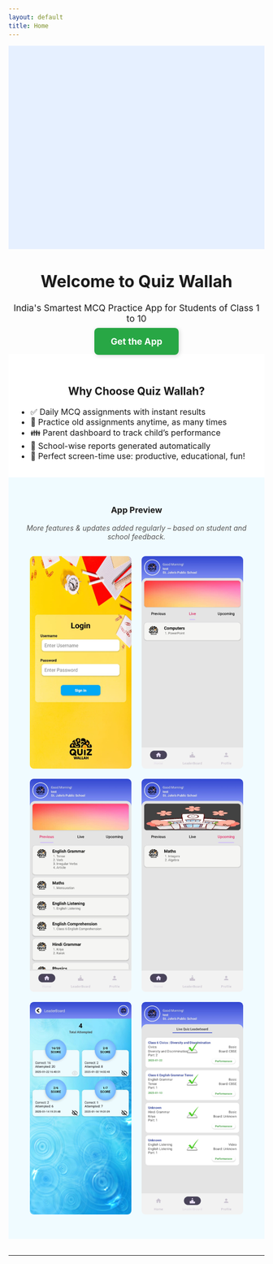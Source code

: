 ```yaml
---
layout: default
title: Home
---
```


<!-- 👇 Clean Slider with sliding transition -->

<div class="banner-slider">
  <div class="slide-track">
    <div class="slide"><img src="/assets/images/banner1.png" alt="Banner 1"></div>
    <div class="slide"><img src="/assets/images/banner2.png" alt="Banner 2"></div>
    <div class="slide"><img src="/assets/images/banner3.png" alt="Banner 3"></div>
    <div class="slide"><img src="/assets/images/banner4.png" alt="Banner 4"></div>
    <div class="slide"><img src="/assets/images/banner5.png" alt="Banner 5"></div>
  </div>
</div>

<style>
.banner-slider {
  width: 100%;
  max-width: 100%;
  height: 400px;
  overflow: hidden;
  position: relative;
  background-color: #e6f0ff;
}

.slide-track {
  display: flex;
  width: 500%; /* 5 slides */
  height: 100%;
  animation: slideBanner 25s infinite;
}

.slide {
  flex: 0 0 100%;
  height: 100%;
  display: flex;
  justify-content: center;
  align-items: center;
}

.slide img {
  max-width: 100%;
  max-height: 100%;
  object-fit: contain;
}
@keyframes slideBanner {
  0%, 15%   { transform: translateX(0%); }
  20%, 35%  { transform: translateX(-100%); }
  40%, 55%  { transform: translateX(-200%); }
  60%, 75%  { transform: translateX(-300%); }
  80%, 100% { transform: translateX(-400%); }
}
</style>




<script>
let slidePos = 0;
const images = document.querySelectorAll(".slider-image");
const track = document.querySelector(".slider-track");

function showNextSlide() {
  slidePos = (slidePos + 1) % images.length;
  track.style.transform = `translateX(-${slidePos * 100}%)`;
}

setInterval(showNextSlide, 4000); // 4 seconds per slide
</script>


<!-- 👇 HERO SECTION -->
<h1 style="text-align: center; font-size: 2rem; text-shadow: 1px 1px 2px rgba(0,0,0,0.1);">
  Welcome to Quiz Wallah
</h1>

<p style="text-align: center; font-size: 1.1rem;">
  India's Smartest MCQ Practice App for Students of Class 1 to 10
</p>

<p style="text-align: center; margin-top: 1.5rem;">
  <a href="#"
     style="background-color: #28a745; color: white; padding: 16px 32px; font-size: 1.1rem;
            text-decoration: none; border-radius: 8px; font-weight: bold;
            box-shadow: 2px 2px 8px rgba(0,0,0,0.15);
            transition: all 0.2s ease;"
     onmouseover="this.style.backgroundColor='#218838'; this.style.transform='scale(1.05)';"
     onmouseout="this.style.backgroundColor='#28a745'; this.style.transform='scale(1)';">
    Get the App
  </a>
</p>


<!-- 👇 FEATURES SECTION -->
<div style="background-color: white; padding: 2rem 1rem;">
  <h2 style="text-align: center;">Why Choose Quiz Wallah?</h2>
  <ul style="max-width: 700px; margin: auto; font-size: 1rem;">
    <li>✅ Daily MCQ assignments with instant results</li>
    <li>🔁 Practice old assignments anytime, as many times</li>
    <li>👪 Parent dashboard to track child’s performance</li>
    <li>🏫 School-wise reports generated automatically</li>
    <li>🎯 Perfect screen-time use: productive, educational, fun!</li>
  </ul>
</div>


<!-- 👇 APP PREVIEW SECTION -->
<div style="background-color: #f0fbff; padding: 2rem 1rem;">
  <h3 style="text-align: center;">App Preview</h3>
  <p style="text-align: center; margin-top: 1rem; font-style: italic; color: #555;">
    More features & updates added regularly – based on student and school feedback.
  </p>

  <div style="display: flex; flex-wrap: wrap; justify-content: center; gap: 20px; padding: 1rem;">
    <img src="/assets/images/screenshot1.png" alt="Screenshot 1" style="width: 200px; border-radius: 8px;" />
    <img src="/assets/images/screenshot2.png" alt="Screenshot 2" style="width: 200px; border-radius: 8px;" />
    <img src="/assets/images/screenshot3.png" alt="Screenshot 3" style="width: 200px; border-radius: 8px;" />
    <img src="/assets/images/screenshot4.png" alt="Screenshot 4" style="width: 200px; border-radius: 8px;" />
    <img src="/assets/images/screenshot5.png" alt="Screenshot 5" style="width: 200px; border-radius: 8px;" />
    <img src="/assets/images/screenshot6.png" alt="Screenshot 6" style="width: 200px; border-radius: 8px;" />
  </div>
</div>

<hr style="margin: 2rem 0;" />
